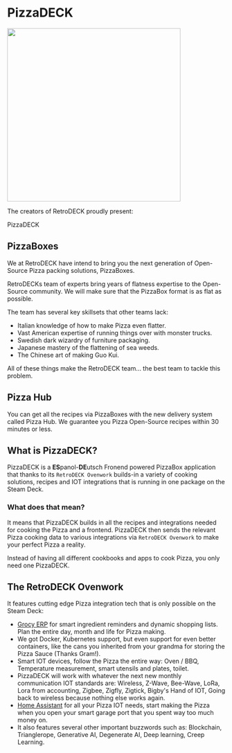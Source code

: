 # PizzaDECK

<img src="../../wiki_images/logos/rd-esde-logo.svg" width="400">

The creators of RetroDECK proudly present:

PizzaDECK

## PizzaBoxes

We at RetroDECK have intend to bring you the next generation of Open-Source Pizza packing solutions, PizzaBoxes.

RetroDECKs team of experts bring years of flatness expertise to the Open-Source community. We will make sure that the PizzaBox format is as flat as possible.

The team has several key skillsets that other teams lack:

- Italian knowledge of how to make Pizza even flatter.
- Vast American expertise of running things over with monster trucks.
- Swedish dark wizardry of furniture packaging.
- Japanese mastery of the flattening of sea weeds.
- The Chinese art of making Guo Kui.

All of these things make the RetroDECK team... the best team to tackle this problem.

## Pizza Hub

You can get all the recipes via PizzaBoxes with the new delivery system called Pizza Hub. We guarantee you Pizza Open-Source recipes within 30 minutes or less.


## What is PizzaDECK?

PizzaDECK is a **ES**panol-**DE**utsch Fronend powered PizzaBox application that thanks to its `RetroDECK Ovenwork` builds-in a variety of cooking solutions, recipes and IOT integrations that is running in one package on the Steam Deck.


### What does that mean?

It means that PizzaDECK builds in all the recipes and integrations needed for cooking the Pizza and a frontend. PizzaDECK then sends the relevant Pizza cooking data to various integrations via `RetroDECK Ovenwork` to make your perfect Pizza a reality.

Instead of having all different cookbooks and apps to cook Pizza, you only need one PizzaDECK.


## The RetroDECK Ovenwork

It features cutting edge Pizza integration tech that is only possible on the Steam Deck:

- [Grocy ERP](/https://grocy.info) for smart ingredient reminders and dynamic shopping lists. Plan the entire day, month and life for Pizza making.
- We got Docker, Kubernetes support, but even support for even better containers, like the cans you inherited from your grandma for storing the Pizza Sauce (Thanks Gram!).
- Smart IOT devices, follow the Pizza the entire way: Oven / BBQ, Temperature measurement, smart utensils and plates, toilet.
- PizzaDECK will work with whatever the next new monthly communication IOT standards are: Wireless, Z-Wave, Bee-Wave, LoRa, Lora from accounting, Zigbee, Zigfly, Zigtick, Bigby's Hand of IOT, Going back to wireless because nothing else works again.
- [Home Assistant](https://www.home-assistant.io/) for all your Pizza IOT needs, start making the Pizza when you open your smart garage port that you spent way too much money on.
- It also features several other important buzzwords such as: Blockchain, Trianglerope, Generative AI, Degenerate AI, Deep learning, Creep Learning.


